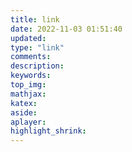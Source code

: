 ```yaml
---
title: link
date: 2022-11-03 01:51:40
updated:
type: "link"
comments:
description:
keywords:
top_img:
mathjax:
katex:
aside:
aplayer:
highlight_shrink:
---
```

